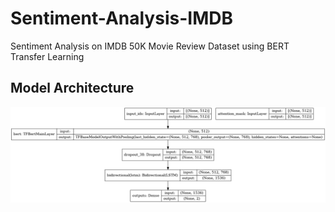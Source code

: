 # Sentiment-Analysis-IMDB
 Sentiment Analysis on IMDB 50K Movie Review Dataset using BERT Transfer Learning


## Model Architecture

![Model Architecture Image](https://github.com/ysfali/Sentiment-Analysis-IMDB/blob/main/model.png)
